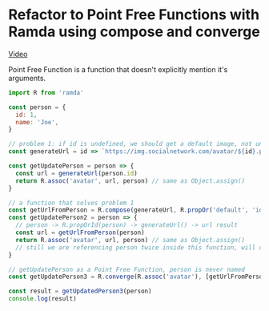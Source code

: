 # Refactor to Point Free Functions with Ramda using compose and converge
[Video](https://egghead.io/lessons/javascript-refactor-to-point-free-functions-with-ramda-using-compose-and-converge?pl=learn-ramda-js-ec318ad7)

Point Free Function is a function that doesn't explicitly mention it's arguments.

```js
import R from 'ramda'

const person = {
  id: 1,
  name: 'Joe',
}

// problem 1: if id is undefined, we should get a default image, not undefined image
const generateUrl = id => `https://img.socialnetwork.com/avatar/${id}.png`

const getUpdatePerson = person => {
  const url = generateUrl(person.id)
  return R.assoc('avatar', url, person) // same as Object.assign()
}

// a function that solves problem 1
const getUrlFromPerson = R.compose(generateUrl, R.propOr('default', 'id'))
const getUpdatePerson2 = person => {
  // person -> R.propOrId(person) -> generateUrl() -> url result
  const url = getUrlFromPerson(person)
  return R.assoc('avatar', url, person) // same as Object.assign()
  // still we are referencing person twice inside this function, will use R.converge to fix
}

// getUpdatePerson as a Point Free Function, person is never named
const getUpdatePerson3 = R.converge(R.assoc('avatar'), [getUrlFromPerson, R.identity])

const result = getUpdatedPerson3(person)
console.log(result)
```

